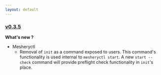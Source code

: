 ```yaml
---
layout: default
---
```


### [v0.3.5](https://github.com/layer5io/meshery/releases/tag/v0.3.5)

**What's new ?**

- Mesheryctl
  - Removal of `init` as a command exposed to users. This command's functionality is used internal to `mesheryctl start`. A new `start --check` command will provide preflight check functionality in `init`'s place.

